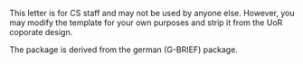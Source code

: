 This letter is for CS staff and may not be used by anyone else.
However, you may modify the template for your own purposes and strip it from the UoR coporate design.

The package is derived from the german (G-BRIEF) package.
